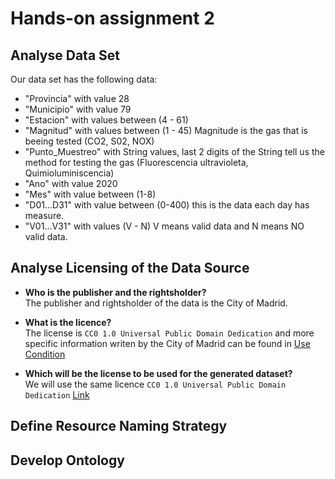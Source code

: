 # Hands-on assignment 2  

## Analyse Data Set  

Our data set has the following data:  

- "Provincia" with value 28  
- "Municipio" with value 79  
- "Estacion" with values between (4 - 61)  
- "Magnitud" with values between (1 - 45) Magnitude is the gas that is beeing tested (CO2, S02, NOX)  
- "Punto\_Muestreo" with String values, last 2 digits of the String tell us the method for testing the gas (Fluorescencia ultravioleta, Quimioluminiscencia)  
- "Ano" with value 2020  
- "Mes" with value between (1-8)  
- "D01...D31" with value between (0-400) this is the data each day has measure.
- "V01...V31" with values (V - N) V means valid data and N means NO valid data.  

## Analyse Licensing of the Data Source  

- **Who is the publisher and the rightsholder?**  
The publisher and rightsholder of the data is the City of Madrid.  

- **What is the licence?**  
The license is ``CC0 1.0 Universal Public Domain Dedication`` and more specific information writen by the City of Madrid can be found in [Use Condition](https://datos.madrid.es/egob/catalogo/aviso-legal)  

- **Which will be the license to be used for the generated dataset?**  
We will use the same licence ``CC0 1.0 Universal Public Domain Dedication`` [Link](https://creativecommons.org/publicdomain/zero/1.0/deed.en)

## Define Resource Naming Strategy  

## Develop Ontology  
